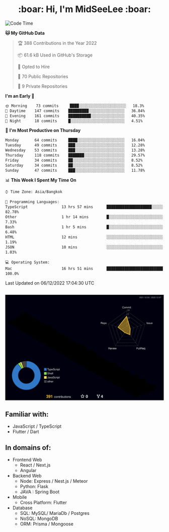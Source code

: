 <h1 align="center"> :boar: Hi, I'm MidSeeLee :boar:</h1>
 
<!--START_SECTION:waka-->
![Code Time](http://img.shields.io/badge/Code%20Time-20%20hrs%2026%20mins-blue)

**🐱 My GitHub Data** 

> 🏆 388 Contributions in the Year 2022
 > 
> 📦 61.6 kB Used in GitHub's Storage 
 > 
> 💼 Opted to Hire
 > 
> 📜 70 Public Repositories 
 > 
> 🔑 9 Private Repositories  
 > 
**I'm an Early 🐤** 

```text
🌞 Morning    73 commits     ████░░░░░░░░░░░░░░░░░░░░░   18.3% 
🌆 Daytime    147 commits    █████████░░░░░░░░░░░░░░░░   36.84% 
🌃 Evening    161 commits    ██████████░░░░░░░░░░░░░░░   40.35% 
🌙 Night      18 commits     █░░░░░░░░░░░░░░░░░░░░░░░░   4.51%

```
📅 **I'm Most Productive on Thursday** 

```text
Monday       64 commits     ████░░░░░░░░░░░░░░░░░░░░░   16.04% 
Tuesday      49 commits     ███░░░░░░░░░░░░░░░░░░░░░░   12.28% 
Wednesday    53 commits     ███░░░░░░░░░░░░░░░░░░░░░░   13.28% 
Thursday     118 commits    ███████░░░░░░░░░░░░░░░░░░   29.57% 
Friday       34 commits     ██░░░░░░░░░░░░░░░░░░░░░░░   8.52% 
Saturday     34 commits     ██░░░░░░░░░░░░░░░░░░░░░░░   8.52% 
Sunday       47 commits     ███░░░░░░░░░░░░░░░░░░░░░░   11.78%

```


📊 **This Week I Spent My Time On** 

```text
⌚︎ Time Zone: Asia/Bangkok

💬 Programming Languages: 
TypeScript               13 hrs 57 mins      ████████████████████░░░░░   82.78% 
Other                    1 hr 14 mins        █░░░░░░░░░░░░░░░░░░░░░░░░   7.33% 
Bash                     1 hr 5 mins         █░░░░░░░░░░░░░░░░░░░░░░░░   6.48% 
HTML                     12 mins             ░░░░░░░░░░░░░░░░░░░░░░░░░   1.19% 
JSON                     10 mins             ░░░░░░░░░░░░░░░░░░░░░░░░░   1.03%

💻 Operating System: 
Mac                      16 hrs 51 mins      █████████████████████████   100.0%

```


 Last Updated on 06/12/2022 17:04:30 UTC
<!--END_SECTION:waka-->

##

![](./profile-3d-contrib/profile-night-rainbow.svg)

## Familiar with:
- JavaScript / TypeScript
- Flutter / Dart

## In domains of:
- Frontend Web
  - React / Next.js
  - Angular
- Backend Web
  - Node: Express / Nest.js / Meteor
  - Python: Flask
  - JAVA : Spring Boot
- Mobile
  - Cross Platform: Flutter
- Database
  - SQL: MySQL/ MariaDb / Postgres
  - NoSQL: MongoDB
  - ORM: Prisma / Mongoose
